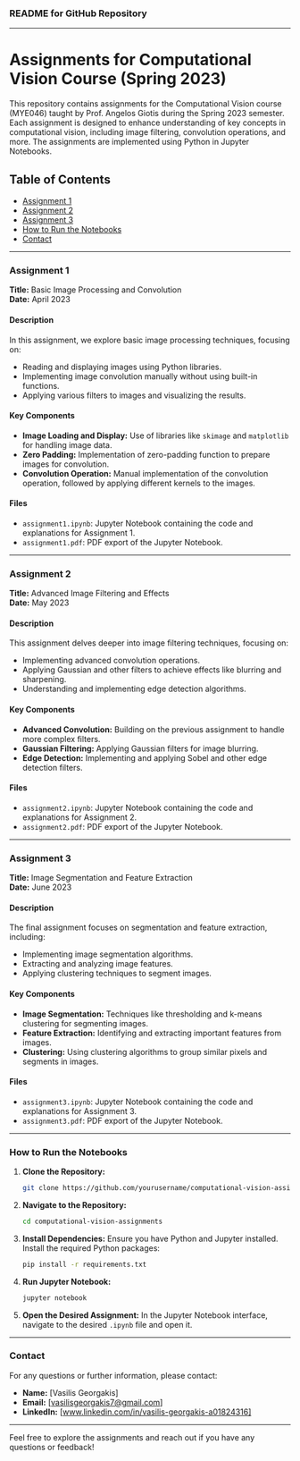 ### README for GitHub Repository

---

# Assignments for Computational Vision Course (Spring 2023)

This repository contains assignments for the Computational Vision course (MΥΕ046) taught by Prof. Angelos Giotis during the Spring 2023 semester. Each assignment is designed to enhance understanding of key concepts in computational vision, including image filtering, convolution operations, and more. The assignments are implemented using Python in Jupyter Notebooks.

## Table of Contents
- [Assignment 1](#assignment-1)
- [Assignment 2](#assignment-2)
- [Assignment 3](#assignment-3)
- [How to Run the Notebooks](#how-to-run-the-notebooks)
- [Contact](#contact)

---

### Assignment 1

**Title:** Basic Image Processing and Convolution  
**Date:** April 2023

#### Description
In this assignment, we explore basic image processing techniques, focusing on:
- Reading and displaying images using Python libraries.
- Implementing image convolution manually without using built-in functions.
- Applying various filters to images and visualizing the results.

#### Key Components
- **Image Loading and Display:** Use of libraries like `skimage` and `matplotlib` for handling image data.
- **Zero Padding:** Implementation of zero-padding function to prepare images for convolution.
- **Convolution Operation:** Manual implementation of the convolution operation, followed by applying different kernels to the images.

#### Files
- `assignment1.ipynb`: Jupyter Notebook containing the code and explanations for Assignment 1.
- `assignment1.pdf`: PDF export of the Jupyter Notebook.

---

### Assignment 2

**Title:** Advanced Image Filtering and Effects  
**Date:** May 2023

#### Description
This assignment delves deeper into image filtering techniques, focusing on:
- Implementing advanced convolution operations.
- Applying Gaussian and other filters to achieve effects like blurring and sharpening.
- Understanding and implementing edge detection algorithms.

#### Key Components
- **Advanced Convolution:** Building on the previous assignment to handle more complex filters.
- **Gaussian Filtering:** Applying Gaussian filters for image blurring.
- **Edge Detection:** Implementing and applying Sobel and other edge detection filters.

#### Files
- `assignment2.ipynb`: Jupyter Notebook containing the code and explanations for Assignment 2.
- `assignment2.pdf`: PDF export of the Jupyter Notebook.

---

### Assignment 3

**Title:** Image Segmentation and Feature Extraction  
**Date:** June 2023

#### Description
The final assignment focuses on segmentation and feature extraction, including:
- Implementing image segmentation algorithms.
- Extracting and analyzing image features.
- Applying clustering techniques to segment images.

#### Key Components
- **Image Segmentation:** Techniques like thresholding and k-means clustering for segmenting images.
- **Feature Extraction:** Identifying and extracting important features from images.
- **Clustering:** Using clustering algorithms to group similar pixels and segments in images.

#### Files
- `assignment3.ipynb`: Jupyter Notebook containing the code and explanations for Assignment 3.
- `assignment3.pdf`: PDF export of the Jupyter Notebook.

---

### How to Run the Notebooks

1. **Clone the Repository:**
   ```bash
   git clone https://github.com/yourusername/computational-vision-assignments.git
   ```
2. **Navigate to the Repository:**
   ```bash
   cd computational-vision-assignments
   ```
3. **Install Dependencies:**
   Ensure you have Python and Jupyter installed. Install the required Python packages:
   ```bash
   pip install -r requirements.txt
   ```
4. **Run Jupyter Notebook:**
   ```bash
   jupyter notebook
   ```
5. **Open the Desired Assignment:**
   In the Jupyter Notebook interface, navigate to the desired `.ipynb` file and open it.

---

### Contact

For any questions or further information, please contact:

- **Name:** [Vasilis Georgakis]
- **Email:** [vasilisgeorgakis7@gmail.com]
- **LinkedIn:** [www.linkedin.com/in/vasilis-georgakis-a01824316]

---

Feel free to explore the assignments and reach out if you have any questions or feedback!
